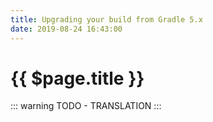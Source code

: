 ```yaml
---
title: Upgrading your build from Gradle 5.x
date: 2019-08-24 16:43:00
---
```


# {{ $page.title }}

::: warning
TODO - TRANSLATION
:::
